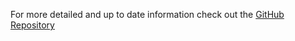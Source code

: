 For more detailed and up to date information check out the <a href="https://github.com/influxdata/influxdb-client-go" target="_blank" rel="noreferrer">GitHub Repository</a>

